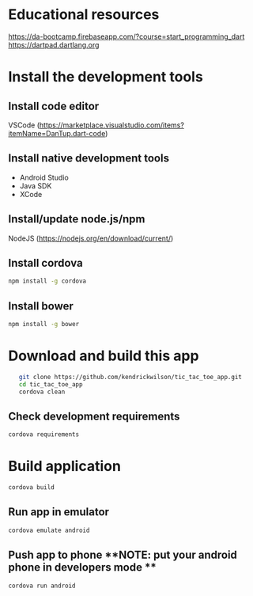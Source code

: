 # Educational resources
https://da-bootcamp.firebaseapp.com/?course=start_programming_dart<br/>
https://dartpad.dartlang.org
 
# Install the development tools
  
## Install code editor
  VSCode (https://marketplace.visualstudio.com/items?itemName=DanTup.dart-code)
   
## Install native development tools
   * Android Studio
   * Java SDK
   * XCode

## Install/update node.js/npm
   NodeJS (https://nodejs.org/en/download/current/)

## Install cordova
   ```bash 
   npm install -g cordova
   ```

## Install bower
   ```bash 
   npm install -g bower
   ```

# Download and build this app
```bash 
   git clone https://github.com/kendrickwilson/tic_tac_toe_app.git
   cd tic_tac_toe_app
   cordova clean   
   ```

## Check development requirements
   ```bash 
   cordova requirements
   ```

# Build application
   ```bash
   cordova build
   ```
   
## Run app in emulator
   ```bash
   cordova emulate android
   ```

## Push app to phone **NOTE: put your android phone in developers mode **
   ```bash
   cordova run android
   ```
